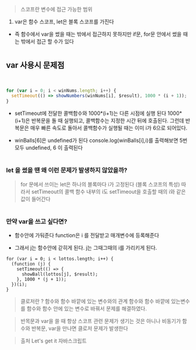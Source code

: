 > 스코프란 변수에 접근 가능한 범위

1.  var은 함수 스코프, let은 블록 스코프를 가진다

- 즉 함수에서 var을 썼을 때는 밖에서 접근하지 못하지만
  if문, for문 안에서 썼을 때는 밖에서 접근 할 수가 있다

#

## var 사용시 문제점

<br>

```js
for (var i = 0; i < winNums.length; i++) {
  setTimeout(() => showNumbers(winNums[i], $result), 1000 * (i + 1));
}
```

- setTimeout에 전달한 콜백함수와 1000*(i+1)는 다른 시점에 실행 된다
  1000*(i+1)은 반복문을 돌 때 실행되고, 콜백함수는 지정한 시간 뒤에 호출된다. 그런데 반복문은 매우 빠른 속도로 돌아서 콜백함수가 실행될 때는 이미 i가 6으로 되어있다.

- winBalls[6]은 undefined가 된다
  console.log(winBalls[i],i)를 출력해보면 5번 모두
  undefined, 6 이 출력된다

#

### let 을 썼을 땐 왜 이런 문제가 발생하지 않았을까?

> for 문에서 쓰이는 let은 하나의 블록마다 i가 고정된다 (블록 스코프의 특성) 따라서 setTimeout의 콜백 함수 내부의 i도 setTimeout을 호출할 때의 i와 같은 값이 들어간다

#

### 만약 var을 쓰고 싶다면?

- 함수안에 가둬준다 function은 i 를 전달받고 매개변수에 등록해준다

- 그래서 j는 함수안에 갇히게 된다. j는 그때그때의 i를 가리키게 된다.

```
for (var i = 0; i < lottos.length; i++) {
  (function (j) {
    setTimeout(() => {
      showBall(lottos[j], $result);
    }, 1000 * (j + 1));
  })(i);
}

```

> 클로저란 ? 함수와 함수 바깥에 있는 변수와의 관계
> 함수와 함수 바깥에 있는변수를
> 함수와 함수 안에 있는 변수로 바꿔서 문제를 해결하였다.

> 반목문과 var을 쓸 때 항상 스코프 관련 문제가 생기는 것은 아니나 비동기가 함수와 반복문, var을 만나면 클로저 문제가 발생한다

> 출처 Let's get it 자바스크립트
